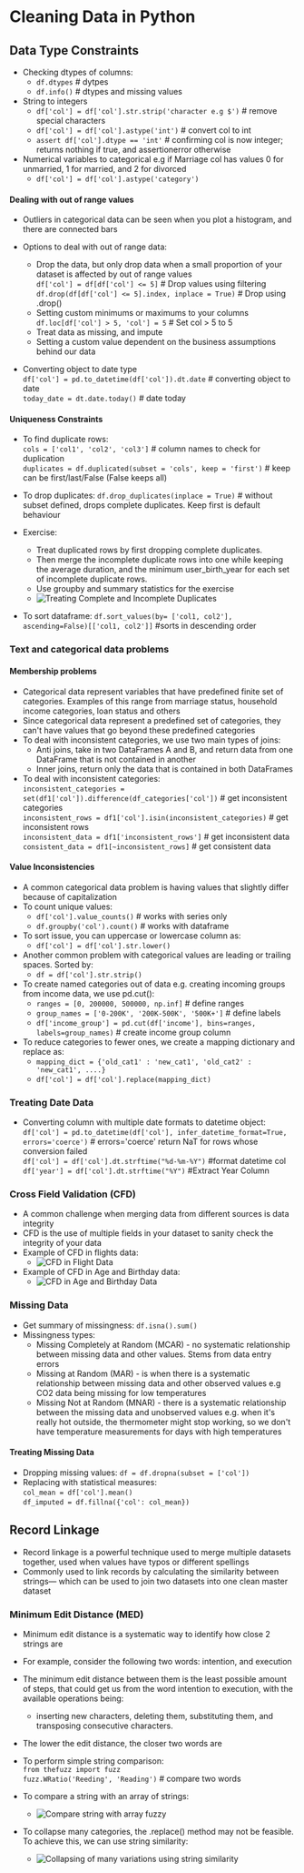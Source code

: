 # Cleaning Data in Python

## Data Type Constraints
* Checking dtypes of columns:
    * `df.dtypes` # dytpes
    * `df.info()` # dtypes and missing values
* String to integers
    * `df['col'] = df['col'].str.strip('character e.g $')` # remove special characters
    * `df['col'] = df['col'].astype('int')` # convert col to int
    * `assert df['col'].dtype == 'int'`  # confirming col is now integer; returns nothing if true, and assertionerror otherwise
* Numerical variables to categorical e.g if Marriage col has values 0 for unmarried, 1 for married, and 2 for divorced
     * `df['col'] = df['col'].astype('category')`

#### Dealing with out of range values
* Outliers in categorical data can be seen when you plot a histogram, and there are connected bars
* Options to deal with out of range data:
   * Drop the data, but only drop data when a small proportion of your dataset is affected by out of range values
        <br> `df['col'] = df[df['col'] <= 5]` # Drop values using filtering
        <br> `df.drop(df[df['col'] <= 5].index, inplace = True)` # Drop using .drop()
   * Setting custom minimums or maximums to your columns
        <br> `df.loc[df['col'] > 5, 'col'] = 5`   # Set col > 5 to 5 
   * Treat data as missing, and impute
   * Setting a custom value dependent on the business assumptions behind our data

* Converting object to date type
  <br> `df['col'] = pd.to_datetime(df['col']).dt.date`  # converting object to date
  <br> `today_date = dt.date.today()`  # date today

#### Uniqueness Constraints
* To find duplicate rows:
  <br> `cols = ['col1', 'col2', 'col3']` # column names to check for duplication
  <br> `duplicates = df.duplicated(subset = 'cols', keep = 'first')` # keep can be first/last/False (False keeps all)
* To drop duplicates: `df.drop_duplicates(inplace = True)` # without subset defined, drops complete duplicates. Keep first is default behaviour
* Exercise:
   * Treat duplicated rows by first dropping complete duplicates.
   * Then merge the incomplete duplicate rows into one while keeping the average duration, and the minimum user_birth_year for each set of incomplete duplicate rows.
   * Use groupby and summary statistics for the exercise
    * ![Treating Complete and Incomplete Duplicates](https://github.com/IsaacMwendwa/Data-Engineering-Track-DataCamp/blob/main/Images/Treating-Complete-and-Incomplete-Duplicates.PNG "Treating Complete and Incomplete Duplicates")

* To sort dataframe: `df.sort_values(by= ['col1, col2'], ascending=False)[['col1, col2']]` #sorts in descending order

### Text and categorical data problems
#### Membership problems
* Categorical data represent variables that have predefined finite set of categories. Examples of this range from marriage status, household income categories, loan status and others
* Since categorical data represent a predefined set of categories, they can't have values that go beyond these predefined categories
* To deal with inconsistent categories, we use two main types of joins:
   * Anti joins, take in two DataFrames A and B, and return data from one DataFrame that is not contained in another
   * Inner joins, return only the data that is contained in both DataFrames
* To deal with inconsistent categories:
   <br> `inconsistent_categories = set(df1['col']).difference(df_categories['col'])`  # get inconsistent categories
   <br> `inconsistent_rows = df1['col'].isin(inconsistent_categories)`  # get inconsistent rows
   <br> `inconsistent_data = df1['inconsistent_rows']`    # get inconsistent data
   <br> `consistent_data = df1[~inconsistent_rows]`      # get consistent data

#### Value Inconsistencies
* A common categorical data problem is having values that slightly differ because of capitalization
* To count unique values:
   * `df['col'].value_counts()` # works with series only
   * `df.groupby('col').count()` # works with dataframe
* To sort issue, you can uppercase or lowercase column as:
   * `df['col'] = df['col'].str.lower()`
* Another common problem with categorical values are leading or trailing spaces. Sorted by:
   * `df = df['col'].str.strip()`
* To create named categories out of data e.g. creating incoming groups from income data, we use pd.cut():
   * `ranges = [0, 200000, 500000, np.inf]`   # define ranges
   * `group_names = ['0-200K', '200K-500K', '500K+']`   # define labels
   * `df['income_group'] = pd.cut(df['income'], bins=ranges, labels=group_names)`  # create income group column
* To reduce categories to fewer ones, we create a mapping dictionary and replace as:
   * `mapping_dict = {'old_cat1' : 'new_cat1', 'old_cat2' : 'new_cat1', ....}`
   * `df['col'] = df['col'].replace(mapping_dict)`

### Treating Date Data
* Converting column with multiple date formats to datetime object:
  <br> `df['col'] = pd.to_datetime(df['col'], infer_datetime_format=True, errors='coerce')` # errors='coerce' return NaT for rows whose conversion failed
  <br> `df['col'] = df['col'].dt.strftime("%d-%m-%Y")` #format datetime col
  <br> `df['year'] = df['col'].dt.strftime("%Y")` #Extract Year Column

### Cross Field Validation (CFD)
* A common challenge when merging data from different sources is data integrity
* CFD is the use of multiple fields in your dataset to sanity check the integrity of your data
* Example of CFD in flights data:
  * ![CFD in Flight Data](https://github.com/IsaacMwendwa/Data-Engineering-Track-DataCamp/blob/main/Images/CDF-in-Flight-Data.PNG "CFD in Flight Data")
* Example of CFD in Age and Birthday data:
  * ![CFD in Age and Birthday Data](https://github.com/IsaacMwendwa/Data-Engineering-Track-DataCamp/blob/main/Images/CFD-in-Age.PNG "CFD in Age and Birthday Data")

### Missing Data
* Get summary of missingness: `df.isna().sum()`
* Missingness types:
   * Missing Completely at Random (MCAR) - no systematic relationship between missing data and other values. Stems from data entry errors
   * Missing at Random (MAR) - is when there is a systematic relationship between missing data and other observed values e.g CO2 data being missing for low temperatures
   * Missing Not at Random (MNAR) - there is a systematic relationship between the missing data and unobserved values e.g. when it's really hot outside, the thermometer might stop working, so we don't have temperature measurements for days with high temperatures

#### Treating Missing Data
* Dropping missing values: `df = df.dropna(subset = ['col'])`
* Replacing with statistical measures:
<br> `col_mean = df['col'].mean()`
<br> `df_imputed = df.fillna({'col': col_mean})`

## Record Linkage
* Record linkage is a powerful technique used to merge multiple datasets together, used when values have typos or different spellings
* Commonly used to link records by calculating the similarity between strings— which can be used to join two datasets into one clean master dataset

### Minimum Edit Distance (MED)
* Minimum edit distance is a systematic way to identify how close 2 strings are
* For example, consider the following two words: intention, and execution
* The minimum edit distance between them is the least possible amount of steps, that could get us from the word intention to execution, with the available operations being:
     * inserting new characters, deleting them, substituting them, and transposing consecutive characters.
* The lower the edit distance, the closer two words are
* To perform simple string comparison:
  <br> `from thefuzz import fuzz`
  <br> `fuzz.WRatio('Reeding', 'Reading')` # compare two words
* To compare a string with an array of strings:
  
  * ![Compare string with array fuzzy](https://github.com/IsaacMwendwa/Data-Engineering-Track-DataCamp/blob/main/Images/Compare-string-with-array-fuzzy.PNG "Compare string with array fuzzy")

* To collapse many categories, the .replace() method may not be feasible. To achieve this, we can use string similarity:
   * ![Collapsing of many variations using string similarity](https://github.com/IsaacMwendwa/Data-Engineering-Track-DataCamp/blob/main/Images/Collapsing-many-variations.PNG "Collapsing of many variations using string similarity")
